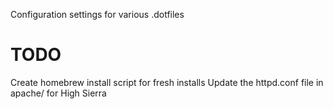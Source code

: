 Configuration settings for various .dotfiles

# TODO

Create homebrew install script for fresh installs
Update the httpd.conf file in apache/ for High Sierra
